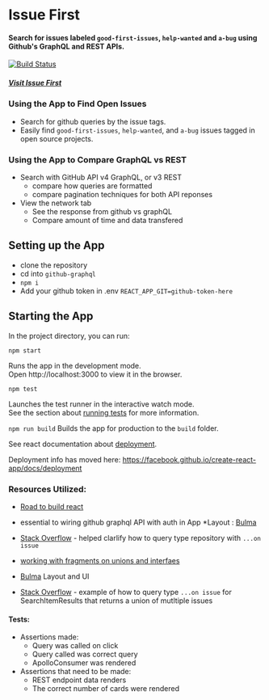 # Issue First
#### Search for issues labeled `good-first-issues`, `help-wanted` and `a-bug` using Github's GraphQL and REST APIs.

[![Build Status](https://www.travis-ci.com/hingham/github-graphql.svg?branch=master)](https://www.travis-ci.com/hingham/github-graphql)

##### [Visit Issue First](https://issue-first-github-queries.netlify.com)

### Using the App to Find Open Issues
* Search for github queries by the issue tags.
* Easily find `good-first-issues`, `help-wanted`, and `a-bug` issues tagged in open source projects.

### Using the App to Compare GraphQL vs REST
* Search with GitHub API v4 GraphQL, or v3 REST
  * compare how queries are formatted
  * compare pagination techniques for both API reponses
* View the network tab
  * See the response from github vs graphQL
  * Compare amount of time and data transfered

## Setting up the App
* clone the repository
* cd into `github-graphql`
* `npm i`
* Add your github token in .env
 `REACT_APP_GIT=github-token-here`


## Starting the App

In the project directory, you can run:

`npm start`

Runs the app in the development mode.<br>
Open http://localhost:3000 to view it in the browser.

`npm test`

Launches the test runner in the interactive watch mode.<br>
See the section about [running tests](https://facebook.github.io/create-react-app/docs/running-tests) for more information.

`npm run build`
Builds the app for production to the `build` folder.<br>

See react documentation about [deployment](https://facebook.github.io/create-react-app/docs/deployment).

Deployment info has moved here: https://facebook.github.io/create-react-app/docs/deployment

### Resources Utilized:
* [Road to build react](https://github.com/the-road-to-graphql/react-graphql-github-apollo/blob/master/src/index.js)
* essential to wiring github graphql API with auth in App
*Layout : [Bulma](https://bulma.io/documentation/elements/content/)
* [Stack Overflow](https://stackoverflow.com/questions/48244950/can-i-list-githubs-public-repositories-using-graphql/48245999#48245999) - helped clarlify how to query type repository with `...on issue`
* [working with fragments on unions and interfaes](https://www.apollographql.com/docs/react/advanced/fragments#fragment-matcher)

* [Bulma](https://bulma.io/documentation/elements/content/) Layout and UI
* [Stack Overflow](https://stackoverflow.com/questions/48244950/can-i-list-githubs-public-repositories-using-graphql/48245999#48245999) - example of how to query type `...on issue` for SearchItemResults that returns a union of mutltiple issues

#### Tests:
* Assertions made:
  * Query was called on click
  * Query called was correct query
  * ApolloConsumer was rendered
* Assertions that need to be made:
  * REST endpoint data renders
  * The correct number of cards were rendered


